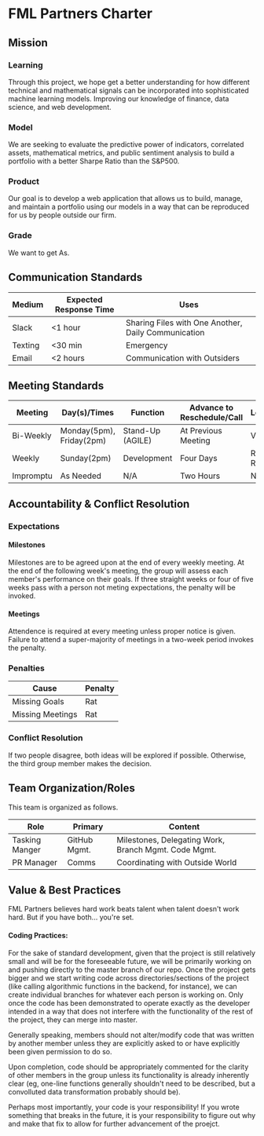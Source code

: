 # FML Partners Charter


## Mission

### Learning
Through this project, we hope get a better understanding for how different technical and mathematical signals can be incorporated into sophisticated machine learning models. Improving our knowledge of finance, data science, and web development.

### Model
We are seeking to evaluate the predictive power of indicators, correlated assets, mathematical metrics, and public sentiment analysis to build a portfolio with a better Sharpe Ratio than the S&P500.

### Product
Our goal is to develop a web application that allows us to build, manage, and maintain a portfolio using our models in a way that can be reproduced for us by people outside our firm.

### Grade
We want to get As.

## Communication Standards


| Medium  | Expected Response Time | Uses                                                |
|---------|------------------------|-----------------------------------------------------|
| Slack   | <1 hour                | Sharing Files with One Another, Daily Communication |
| Texting | <30 min                | Emergency                                           |
| Email   | <2 hours               | Communication with Outsiders                        |

## Meeting Standards

| Meeting   | Day(s)/Times             | Function         | Advance to Reschedule/Call | Location     |
|-----------|--------------------------|------------------|----------------------------|--------------|
| Bi-Weekly | Monday(5pm), Friday(2pm) | Stand-Up (AGILE) | At Previous Meeting        | Various      |
| Weekly    | Sunday(2pm)              | Development      | Four Days                  | Reserve Room |
| Impromptu | As Needed                | N/A              | Two Hours                  | N/A          |


## Accountability & Conflict Resolution

### Expectations

#### Milestones
Milestones are to be agreed upon at the end of every weekly meeting. At the end of the following week's meeting, the group will assess each member's performance on their goals. If three straight weeks or four of five weeks pass with a person not meting expectations, the penalty will be invoked.

#### Meetings
Attendence is required at every meeting unless proper notice is given. Failure to attend a super-majority of meetings in a two-week period invokes the penalty.


### Penalties

| Cause            | Penalty |
|------------------|---------|
| Missing Goals    | Rat     |
| Missing Meetings | Rat     |

### Conflict Resolution
If two people disagree, both ideas will be explored if possible. Otherwise, the third group member makes the decision.

## Team Organization/Roles

This team is organized as follows.

|      Role              | Primary   | Content |
| ---------------------- | --------- |---------|
| Tasking Manger         |  GitHub Mgmt.   | Milestones, Delegating Work, Branch Mgmt. Code Mgmt.   |
| PR Manager             |        Comms        | Coordinating with Outside World |

## Value & Best Practices

FML Partners believes hard work beats talent when talent doesn't work hard. But if you have both... you're set.

#### Coding Practices:
For the sake of standard development, given that the project is still relatively small and will be for the foreseeable future, we will be primarily working on and pushing directly to the master branch of our repo. Once the project gets bigger and we start writing code across directories/sections of the project (like calling algorithmic functions in the backend, for instance), we can create individual branches for whatever each person is working on. Only once the code has been demonstrated to operate exactly as the developer intended in a way that does not interfere with the functionality of the rest of the project, they can merge into master.

Generally speaking, members should not alter/modify code that was written by another member unless they are explicitly asked to or have explicitly been given permission to do so. 

Upon completion, code should be appropriately commented for the clarity of other members in the group unless its functionality is already inherently clear (eg, one-line functions generally shouldn't need to be described, but a convolluted data transformation probably should be).

Perhaps most importantly, your code is your responsibility! If you wrote something that breaks in the future, it is your responsibility to figure out why and make that fix to allow for further advancement of the proejct.




